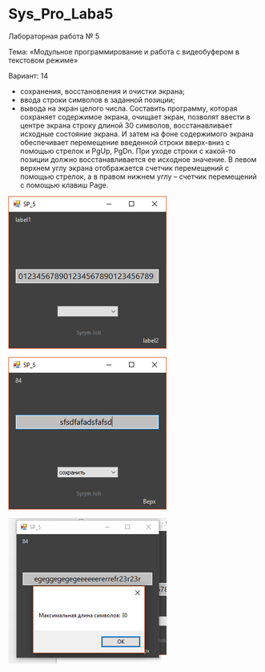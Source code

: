 # Sys_Pro_Laba5
<p>Лабораторная работа № 5</p>
<p></p>

Тема: «Модульное программирование и работа с видеобуфером в текстовом режиме»

<p></p>

Вариант: 14

<p></p>
<p></p>
<p></p>

- сохранения, восстановления и очистки экрана;
- ввода строки символов в заданной позиции;
- вывода на экран целого числа.
	Составить программу, которая сохраняет содержимое экрана, очищает экран, позволят ввести в центре экрана строку длиной 30 символов, восстанавливает исходные состояние экрана. И затем на фоне содержимого экрана обеспечивает перемещение введенной строки вверх-вниз с помощью стрелок и PgUp, PgDn. При уходе строки с какой-то позиции должно восстанавливается ее исходное значение. 
	В левом верхнем углу экрана отображается счетчик перемещений с помощью стрелок, а в правом нижнем углу – счетчик перемещений с помощью клавиш Page.

<p></p>
<p></p>
<p></p>

<img src="https://github.com/Syrym-Joli/Sys_Pro_Laba5/blob/master/scrin/1.png" alt="scrin1">
<p></p>
<img src="https://github.com/Syrym-Joli/Sys_Pro_Laba5/blob/master/scrin/2.png" alt="scrin2">
<p></p>
<img src="https://github.com/Syrym-Joli/Sys_Pro_Laba5/blob/master/scrin/3.png" alt="scrin3">
<p></p>
